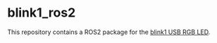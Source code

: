 # blink1_ros2

This repository contains a ROS2 package for the [blink1 USB RGB LED](https://blink1.thingm.com/).


